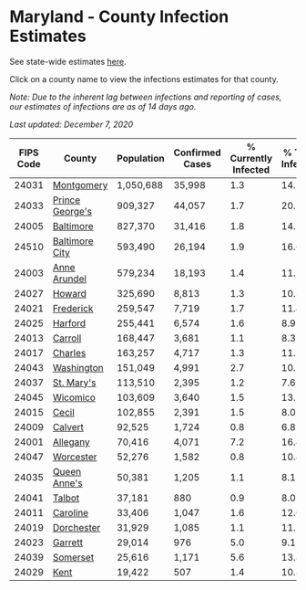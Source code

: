 # Maryland - County Infection Estimates

See state-wide estimates [here](/infections/us-md).

Click on a county name to view the infections estimates for that county.

*Note: Due to the inherent lag between infections and reporting of cases, our estimates of infections are as of 14 days ago.*

*Last updated: December 7, 2020*

|   FIPS Code |                             County |   Population |   Confirmed Cases |   % Currently Infected |   % Total Infected |
|-------------|------------------------------------|--------------|-------------------|------------------------|--------------------|
|       24031 |           [Montgomery](montgomery) |    1,050,688 |            35,998 |                    1.3 |               14.2 |
|       24033 | [Prince George's](prince-george's) |      909,327 |            44,057 |                    1.7 |               20.7 |
|       24005 |             [Baltimore](baltimore) |      827,370 |            31,416 |                    1.8 |               14.1 |
|       24510 |   [Baltimore City](baltimore-city) |      593,490 |            26,194 |                    1.9 |               16.6 |
|       24003 |       [Anne Arundel](anne-arundel) |      579,234 |            18,193 |                    1.4 |               11.7 |
|       24027 |                   [Howard](howard) |      325,690 |             8,813 |                    1.3 |               10.3 |
|       24021 |             [Frederick](frederick) |      259,547 |             7,719 |                    1.7 |               11.4 |
|       24025 |                 [Harford](harford) |      255,441 |             6,574 |                    1.6 |                8.9 |
|       24013 |                 [Carroll](carroll) |      168,447 |             3,681 |                    1.1 |                8.3 |
|       24017 |                 [Charles](charles) |      163,257 |             4,717 |                    1.3 |               11.2 |
|       24043 |           [Washington](washington) |      151,049 |             4,991 |                    2.7 |               10.3 |
|       24037 |           [St. Mary's](st.-mary's) |      113,510 |             2,395 |                    1.2 |                7.6 |
|       24045 |               [Wicomico](wicomico) |      103,609 |             3,640 |                    1.5 |               13.7 |
|       24015 |                     [Cecil](cecil) |      102,855 |             2,391 |                    1.5 |                8.0 |
|       24009 |                 [Calvert](calvert) |       92,525 |             1,724 |                    0.8 |                6.8 |
|       24001 |               [Allegany](allegany) |       70,416 |             4,071 |                    7.2 |               16.4 |
|       24047 |             [Worcester](worcester) |       52,276 |             1,582 |                    0.8 |               10.4 |
|       24035 |       [Queen Anne's](queen-anne's) |       50,381 |             1,205 |                    1.1 |                8.1 |
|       24041 |                   [Talbot](talbot) |       37,181 |               880 |                    0.9 |                8.0 |
|       24011 |               [Caroline](caroline) |       33,406 |             1,047 |                    1.6 |               12.0 |
|       24019 |           [Dorchester](dorchester) |       31,929 |             1,085 |                    1.1 |               11.5 |
|       24023 |                 [Garrett](garrett) |       29,014 |               976 |                    5.0 |                9.1 |
|       24039 |               [Somerset](somerset) |       25,616 |             1,171 |                    5.6 |               13.8 |
|       24029 |                       [Kent](kent) |       19,422 |               507 |                    1.4 |               10.8 |